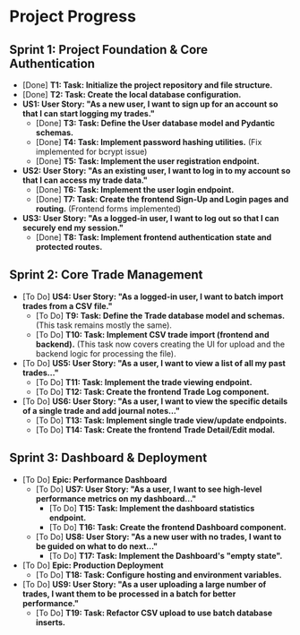 # Project Progress

## Sprint 1: Project Foundation & Core Authentication

*   [Done] **T1: Task: Initialize the project repository and file structure.**
*   [Done] **T2: Task: Create the local database configuration.**
*   **US1: User Story: "As a new user, I want to sign up for an account so that I can start logging my trades."**
    *   [Done] **T3: Task: Define the User database model and Pydantic schemas.**
    *   [Done] **T4: Task: Implement password hashing utilities.** (Fix implemented for bcrypt issue)
    *   [Done] **T5: Task: Implement the user registration endpoint.**
*   **US2: User Story: "As an existing user, I want to log in to my account so that I can access my trade data."**
    *   [Done] **T6: Task: Implement the user login endpoint.**
    *   [Done] **T7: Task: Create the frontend Sign-Up and Login pages and routing.** (Frontend forms implemented)
*   **US3: User Story: "As a logged-in user, I want to log out so that I can securely end my session."**
    *   [Done] **T8: Task: Implement frontend authentication state and protected routes.**

## Sprint 2: Core Trade Management

*   [To Do] **US4: User Story: "As a logged-in user, I want to batch import trades from a CSV file."**
    *   [To Do] **T9: Task: Define the Trade database model and schemas.** (This task remains mostly the same).
    *   [To Do] **T10: Task: Implement CSV trade import (frontend and backend).** (This task now covers creating the UI for upload and the backend logic for processing the file).
*   [To Do] **US5: User Story: "As a user, I want to view a list of all my past trades..."**
    *   [To Do] **T11: Task: Implement the trade viewing endpoint.**
    *   [To Do] **T12: Task: Create the frontend Trade Log component.**
*   [To Do] **US6: User Story: "As a user, I want to view the specific details of a single trade and add journal notes..."**
    *   [To Do] **T13: Task: Implement single trade view/update endpoints.**
    *   [To Do] **T14: Task: Create the frontend Trade Detail/Edit modal.**

## Sprint 3: Dashboard & Deployment

*   [To Do] **Epic: Performance Dashboard**
    *   [To Do] **US7: User Story: "As a user, I want to see high-level performance metrics on my dashboard..."**
        *   [To Do] **T15: Task: Implement the dashboard statistics endpoint.**
        *   [To Do] **T16: Task: Create the frontend Dashboard component.**
    *   [To Do] **US8: User Story: "As a new user with no trades, I want to be guided on what to do next..."**
        *   [To Do] **T17: Task: Implement the Dashboard's "empty state".**
*   [To Do] **Epic: Production Deployment**
    *   [To Do] **T18: Task: Configure hosting and environment variables.**
*   [To Do] **US9: User Story: "As a user uploading a large number of trades, I want them to be processed in a batch for better performance."**
    *   [To Do] **T19: Task: Refactor CSV upload to use batch database inserts.**
